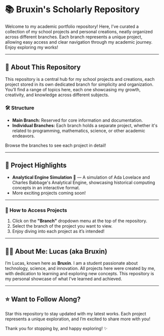 # 📚 **Bruxin's Scholarly Repository**

Welcome to my academic portfolio repository! Here, I’ve curated a collection of my school projects and personal creations, neatly organized across different branches. Each branch represents a unique project, allowing easy access and clear navigation through my academic journey. Enjoy exploring my works!

---

## 🌟 **About This Repository**

This repository is a central hub for my school projects and creations, each project stored in its own dedicated branch for simplicity and organization. You’ll find a range of topics here, each one showcasing my growth, creativity, and knowledge across different subjects.

### 🛠️ **Structure**

- **Main Branch:** Reserved for core information and documentation.
- **Individual Branches:** Each branch holds a separate project, whether it's related to programming, mathematics, science, or other academic endeavors.
  
Browse the branches to see each project in detail!

---

## 🎨 **Project Highlights**

- **Analytical Engine Simulation** 📐 — A simulation of Ada Lovelace and Charles Babbage's Analytical Engine, showcasing historical computing concepts in an interactive format.
- More exciting projects coming soon!

---

### 📁 **How to Access Projects**

1. Click on the **"Branch"** dropdown menu at the top of the repository.
2. Select the branch of the project you want to view.
3. Enjoy diving into each project as it’s intended!

---

## 🧑‍🎓 **About Me: Lucas (aka Bruxin)**

I’m Lucas, known here as **Bruxin**. I am a student passionate about technology, science, and innovation. All projects here were created by me, with dedication to learning and exploring new concepts. This repository is my personal showcase of what I’ve learned and achieved.

---

## ⭐ **Want to Follow Along?**

Star this repository to stay updated with my latest works. Each project represents a unique exploration, and I’m excited to share more with you!

Thank you for stopping by, and happy exploring! ✨
